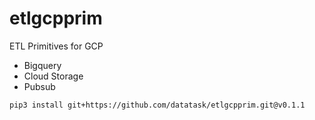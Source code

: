 # etlgcpprim
ETL Primitives for GCP

- Bigquery
- Cloud Storage
- Pubsub


```
pip3 install git+https://github.com/datatask/etlgcpprim.git@v0.1.1
```
